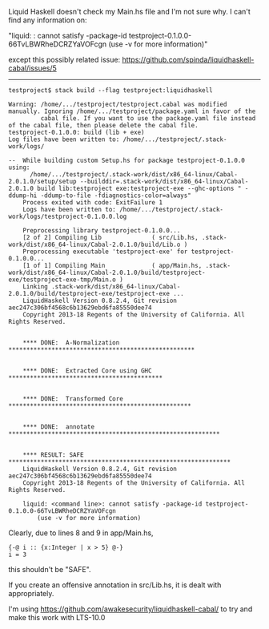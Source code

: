 Liquid Haskell doesn't check my Main.hs file and I'm not sure why. I can't find
any information on:

 "liquid: <command line>: cannot satisfy -package-id testproject-0.1.0.0-66TvLBWRheDCRZYaVOFcgn
    (use -v for more information)"

except this possibly related issue: https://github.com/spinda/liquidhaskell-cabal/issues/5

________________________________________________________________________________
```
testproject$ stack build --flag testproject:liquidhaskell

Warning: /home/.../testproject/testproject.cabal was modified manually. Ignoring /home/.../testproject/package.yaml in favor of the
         cabal file. If you want to use the package.yaml file instead of the cabal file, then please delete the cabal file.
testproject-0.1.0.0: build (lib + exe)
Log files have been written to: /home/.../testproject/.stack-work/logs/

--  While building custom Setup.hs for package testproject-0.1.0.0 using:
      /home/.../testproject/.stack-work/dist/x86_64-linux/Cabal-2.0.1.0/setup/setup --builddir=.stack-work/dist/x86_64-linux/Cabal-2.0.1.0 build lib:testproject exe:testproject-exe --ghc-options " -ddump-hi -ddump-to-file -fdiagnostics-color=always"
    Process exited with code: ExitFailure 1
    Logs have been written to: /home/.../testproject/.stack-work/logs/testproject-0.1.0.0.log

    Preprocessing library testproject-0.1.0.0...
    [2 of 2] Compiling Lib              ( src/Lib.hs, .stack-work/dist/x86_64-linux/Cabal-2.0.1.0/build/Lib.o )
    Preprocessing executable 'testproject-exe' for testproject-0.1.0.0...
    [1 of 1] Compiling Main             ( app/Main.hs, .stack-work/dist/x86_64-linux/Cabal-2.0.1.0/build/testproject-exe/testproject-exe-tmp/Main.o )
    Linking .stack-work/dist/x86_64-linux/Cabal-2.0.1.0/build/testproject-exe/testproject-exe ...
    LiquidHaskell Version 0.8.2.4, Git revision aec247c306bf4568c6b13629ebd6fa85550dee74
    Copyright 2013-18 Regents of the University of California. All Rights Reserved.


    **** DONE:  A-Normalization ****************************************************


    **** DONE:  Extracted Core using GHC *******************************************


    **** DONE:  Transformed Core ***************************************************


    **** DONE:  annotate ***********************************************************


    **** RESULT: SAFE **************************************************************
    LiquidHaskell Version 0.8.2.4, Git revision aec247c306bf4568c6b13629ebd6fa85550dee74
    Copyright 2013-18 Regents of the University of California. All Rights Reserved.

    liquid: <command line>: cannot satisfy -package-id testproject-0.1.0.0-66TvLBWRheDCRZYaVOFcgn
        (use -v for more information)
```
Clearly, due to lines 8 and 9 in app/Main.hs,
```
{-@ i :: {x:Integer | x > 5} @-}
i = 3
```
this shouldn't be "SAFE".

If you create an offensive annotation in src/Lib.hs, it is dealt with appropriately.

I'm using https://github.com/awakesecurity/liquidhaskell-cabal/ to try and make this work with LTS-10.0
